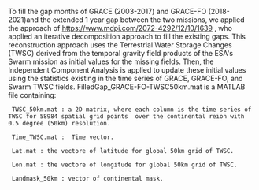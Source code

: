 To fill the gap months of GRACE (2003-2017) and GRACE-FO (2018-2021)and the extended 1 year gap between the two missions,
we applied the approach of https://www.mdpi.com/2072-4292/12/10/1639 , who applied an iterative decomposition approach to fill the existing gaps. 
This reconstruction approach uses the Terrestrial Water Storage Changes (TWSC) derived from the temporal gravity field products of the ESA's Swarm mission as initial values for the missing fields. 
Then, the Independent Component Analysis is applied to update these initial values using the statistics existing in the time series of GRACE, GRACE-FO, and Swarm TWSC fields.
FilledGap_GRACE-FO-TWSC50km.mat is a MATLAB file containing:

     TWSC_50km.mat : a 2D matrix, where each column is the time series of TWSC for 58984 spatial grid points  over the continental reion with 0.5 degree (50km) resolution.
     
     Time_TWSC.mat :  Time vector.
     
     Lat.mat : the vectore of latitude for global 50km grid of TWSC.
     
     Lon.mat : the vectore of longitude for global 50km grid of TWSC.
     
     Landmask_50km : vector of continental mask.
